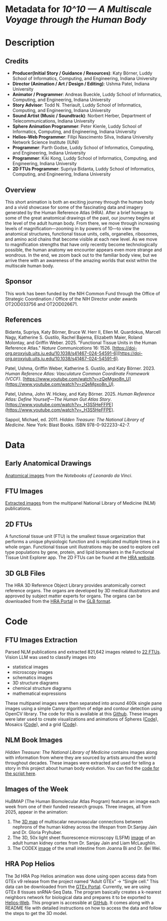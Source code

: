 # Metadata for *10^10 — A Multiscale Voyage through the Human Body*

# Description

## Credits

- **Producer(Initial Story / Guidance / Resources)**: Katy Börner, Luddy School of Informatics, Computing, and Engineering, Indiana University
- **Director (Animation / Art / Design / Editing)**: Ushma Patel, Indiana University
- **Animator / Programmer**: Andreas Bueckle, Luddy School of Informatics, Computing, and Engineering, Indiana University
- **Story Advisor**: Todd N. Theriault, Luddy School of Informatics, Computing, and Engineering, Indiana University
- **Sound Artist (Music / Soundtrack)**: Norbert Herber, Department of Telecommunications, Indiana University
- **Sphere Animation Programmer**: Peter Kienle, Luddy School of Informatics, Computing, and Engineering, Indiana University
- **Helios-Web Programmer**: Filipi Nascimento Silva, Indiana University Network Science Institute (IUNI)
- **Programmer**: Parth Godse, Luddy School of Informatics, Computing, and Engineering, Indiana University
- **Programmer**: Kiki Kong, Luddy School of Informatics, Computing, and Engineering, Indiana University
- **2D FTUs Programmer**: Supriya Bidanta, Luddy School of Informatics, Computing, and Engineering, Indiana University

## Overview

This short animation is both an exciting journey through the human body and a vivid showcase for some of the fascinating data and imagery generated by the Human Reference Atlas (HRA). After a brief homage to some of the great anatomical drawings of the past, our journey begins at the level of the adult human body. From there, we move through increasing levels of magnification—zooming in by powers of 10—to view the anatomical structures, functional tissue units, cells, organelles, ribosomes, and amino acid chains that become visible at each new level. As we move to magnification strengths that have only recently become technologically possible, the human anatomy we encounter appears even more strange and wondrous. In the end, we zoom back out to the familiar body view, but we arrive there with an awareness of the amazing worlds that exist within the multiscale human body.

## Sponsor

This work has been funded by the NIH Common Fund through the Office of Strategic Coordination / Office of the NIH Director under awards OT2OD033756 and OT2OD026671.

## References

Bidanta, Supriya, Katy Börner, Bruce W. Herr II, Ellen M. Quardokus, Marcell Nagy, Katherine S. Gustilo, Rachel Bajema, Elizabeth Maier, Roland Molontay, and Griffin Weber. 2025. "Functional Tissue Units in the Human Reference Atlas." *Nature Communications* 16: 1526. [https://doi-org.proxyiub.uits.iu.edu/10.1038/s41467-024-54591-6](https://doi-org.proxyiub.uits.iu.edu/10.1038/s41467-024-54591-6). 

Patel, Ushma, Griffin Weber, Katherine S. Gustilo, and Katy Börner. 2023. *Human Reference Atlas: Vasculature Common Coordinate Framework (VCCF)*. [https://www.youtube.com/watch?v=zQeMgxo8n_U](https://www.youtube.com/watch?v=zQeMgxo8n_U). 

Patel, Ushma, John W. Hickey, and Katy Börner. 2025. *Human Reference Atlas: Define Yourself—The Human Gut Atlas Story*. [https://www.youtube.com/watch?v=_H3S5HeFFPE](https://www.youtube.com/watch?v=_H3S5HeFFPE). 

Sappol, Michael, ed. 2011. *Hidden Treasure: The National Library of Medicine*. New York: Blast Books. ISBN 978-0-922233-42-7.


# Data

## Early Anatomical Drawings

[Anatomical images](https://drive.google.com/drive/u/0/folders/1wgK6cJWuPYzvcREmwT7O8XKep8pMsjnS) from the *Notebooks of Leonardo da Vinci*.

## FTU Images

[Extracted images](https://drive.google.com/drive/u/0/folders/1U59da-zREHxIQsuy1CMMXTsmOgSiymjB) from the multipanel National Library of Medicine (NLM) publications. 

## 2D FTUs

A functional tissue unit (FTU) is the smallest tissue organization that performs a unique physiologic function and is replicated multiple times in a whole organ. Functional tissue unit illustrations may be used to explore cell type populations by gene, protein, and lipid biomarkers in the Functional Tissue Unit Explorer app. The 2D FTUs can be found at the [HRA website](https://humanatlas.io/2d-ftu-illustrations?releaseVersion=2.3).

## 3D GLB Files

The HRA 3D Reference Object Library provides anatomically correct reference organs. The organs are developed by 3D medical illustrators and approved by subject matter experts for organs. The organs can be downloaded from the [HRA Portal](https://humanatlas.io/3d-reference-library) in the [GLB format](https://www.khronos.org/gltf).


# Code

## FTU Images Extraction

Parsed NLM publications and extracted 821,642 images related to [22 FTUs](https://humanatlas.io/2d-ftu-illustrations). Vision LLM was used to classify images into
- statistical images
- microscopy images
- schematics images
- 3D structure diagrams
- chemical structure diagrams
- mathematical expressions

These multipanel images were then separated into around 400k single pane images using a simple Canny algorithm of edge and contour detection using OpenCV library. The code for this is available at this [Github](https://github.com/cns-iu/cns-humanexus-2.0/tree/main/2.PubMed%20Extract%20Script). These images were later used to create visualizations and animations of Spheres ([Code](https://github.com/cns-iu/cns-humanexus-2.0)), Mosaics ([Code](https://github.com/cns-iu/cns-humanexus-2.0/tree/main/3b-Mosaic)), and a grid ([Code](https://github.com/cns-iu/cns-humanexus-2.0/tree/main/3a-Grid)).

## NLM Book Images

*Hidden Treasure: The National Library of Medicine* contains images along with information from where they are sourced by artists around the world throughout decades. These images were extracted and used for telling a story in this project about human body evolution. You can find the [code for the script here](https://github.com/cns-iu/cns-humanexus-2.0/tree/main/1.NLM_extract_script).

## Images of the Week

HuBMAP (The Human Biomolecular Atlas Program) features an image each week from one of their funded research groups. Three images, all from 2025, appear in the animation:
1. The [3D map](https://drive.google.com/drive/u/0/folders/1h5KcDTwdarBs7bNgf_staNMSKB1N_8kg) of multiscalar neurovascular connections between nephrons of the human kidney across the lifespan from Dr.Sanjay Jain and Dr. Gloria Pryhuber.
2. The 3D, 50x light sheet fluorescence microscopy (LSFM) [image](https://drive.google.com/drive/u/0/folders/1h5KcDTwdarBs7bNgf_staNMSKB1N_8kg) of an adult human kidney cortex from Dr. Sanjay Jain and Liam McLaughlin.
3. The CODEX [image](https://drive.google.com/drive/u/0/folders/1h5KcDTwdarBs7bNgf_staNMSKB1N_8kg) of the small intestine from Joanna Bi and Dr. Bei Wei.

## HRA Pop Helios

The 3d HRA Pop Helios animation was done using open access data from GTEx v9 release from the project named “Adult GTEx” -> “Single cell.” This data can be downloaded from the [GTEx Portal](https://gtexportal.org/home/downloads/adult-gtex/single_cell). Currently, we are using GTEx 8 tissues snRNA-Seq Data. The program basically creates a k-nearest neighbors network for biological data and prepares it to be exported to [Helios-Web](heliosweb.io). This program is accessible at [GitHub](https://github.com/cns-iu/hra-pop-helios). It comes along with a README file with detailed instructions on how to access the data and follow the steps to get the 3D model.






